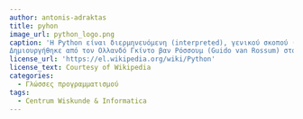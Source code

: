 ```yaml
---
author: antonis-adraktas
title: pyhon
image_url: python_logo.png
caption: 'Η Python είναι διερμηνευόμενη (interpreted), γενικού σκοπού (general-purpose) και υψηλού επιπέδου, γλώσσα προγραμματισμού. Ανήκει στις γλώσσες προστακτικού προγραμματισμού (Imperative programming) και υποστηρίζει τόσο το διαδικαστικό (procedural programming) όσο και το αντικειμενοστρεφές (object-oriented programming) προγραμματιστικό υπόδειγμα (programming paradigm). Είναι δυναμική γλώσσα προγραμματισμού (dynamically typed) και υποστηρίζει συλλογή απορριμμάτων (garbage collection ή GC).
Δημιουργήθηκε από τον Ολλανδό Γκίντο βαν Ρόσσουμ (Guido van Rossum) στο ερευνητικό κέντρο Centrum Wiskunde & Informatica (CWI) το 1989 και κυκλοφόρησε για πρώτη φορά το 1991. '
license_url: 'https://el.wikipedia.org/wiki/Python'
license_text: Courtesy of Wikipedia
categories:
  - Γλώσσες προγραμματισμού
tags:
  - Centrum Wiskunde & Informatica
---
```

